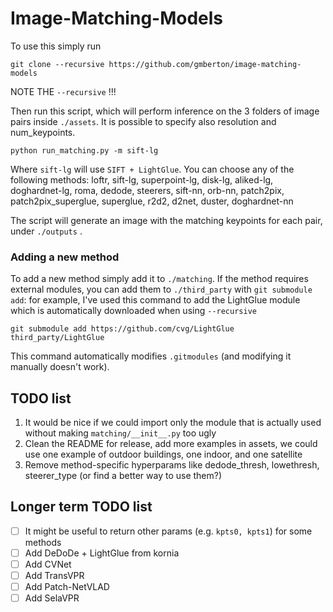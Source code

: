 # Image-Matching-Models

To use this simply run

```
git clone --recursive https://github.com/gmberton/image-matching-models
```

NOTE THE `--recursive` !!!

Then run this script, which will perform inference on the 3 folders of image pairs inside `./assets`. It is possible to specify also resolution and num_keypoints.

```
python run_matching.py -m sift-lg
```

Where `sift-lg` will use `SIFT + LightGlue`. You can choose any of the following methods:
loftr, sift-lg, superpoint-lg, disk-lg, aliked-lg, doghardnet-lg, roma, dedode, steerers, sift-nn, orb-nn, patch2pix, patch2pix_superglue, superglue, r2d2, d2net, duster, doghardnet-nn

The script will generate an image with the matching keypoints for each pair, under `./outputs` .


### Adding a new method

To add a new method simply add it to `./matching`. If the method requires external modules, you can add them to `./third_party` with `git submodule add`: for example, I've used this command to add the LightGlue module which is automatically downloaded when using `--recursive`

```
git submodule add https://github.com/cvg/LightGlue third_party/LightGlue
```

This command automatically modifies `.gitmodules` (and modifying it manually doesn't work).


## TODO list

1. It would be nice if we could import only the module that is actually used without making `matching/__init__.py` too ugly
2. Clean the README for release, add more examples in assets, we could use one example of outdoor buildings, one indoor, and one satellite
3. Remove method-specific hyperparams like dedode_thresh, lowethresh, steerer_type (or find a better way to use them?)

## Longer term TODO list

- [ ] It might be useful to return other params (e.g. `kpts0, kpts1`) for some methods
- [ ] Add DeDoDe + LightGlue from kornia
- [ ] Add CVNet
- [ ] Add TransVPR
- [ ] Add Patch-NetVLAD
- [ ] Add SelaVPR
